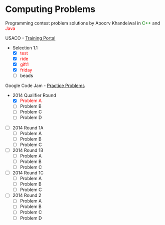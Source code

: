 Computing Problems
========================
Programming contest problem solutions by Apoorv Khandelwal in <font color='green'>C++</font> and <font color='red'>Java</font>

USACO - [Training Portal](http://cerberus.delos.com:790/usacogate)
  - Selection 1.1
  	- [x] <font color='red'>test</font>
  	- [x] <font color='red'>ride</font>
  	- [x] <font color='red'>gift1</font>
	- [x] <font color='red'>friday</font>
	- [ ] beads

Google Code Jam - [Practice Problems](https://code.google.com/codejam/contests.html)
  - 2014 Qualifier Round
  	- [x] <font color='red'>Problem A</font>
  	- [ ] Problem B
	- [ ] Problem C
	- [ ] Problem D
  - [ ] 2014 Round 1A
	- [ ] Problem A
  	- [ ] Problem B
	- [ ] Problem C
  - [ ] 2014 Round 1B
	- [ ] Problem A
  	- [ ] Problem B
	- [ ] Problem C
  - [ ] 2014 Round 1C
	- [ ] Problem A
  	- [ ] Problem B
	- [ ] Problem C
  - [ ] 2014 Round 2
  	- [ ] Problem A
  	- [ ] Problem B
	- [ ] Problem C
	- [ ] Problem D
